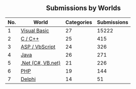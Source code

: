 ﻿<div align="center">

## Submissions by Worlds

</div>

No.  | World | Categories | Submissions
---- | ----- | ---------- | -----------
1 | [Visual Basic](visual-basic.md) | 27 | 15222
2 | [C / C\+\+](c-c.md) | 25 | 415
3 | [ASP / VbScript](asp-vbscript.md) | 24 | 326
4 | [Java](java.md) | 26 | 271
5 | [\.Net \(C\#, VB\.net\)](net-c-vb-net.md) | 21 | 226
6 | [PHP](php.md) | 19 | 144
7 | [Delphi](delphi.md) | 14 | 51
